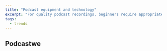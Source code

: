 ```yaml
---
title: "Podcast equipment and technology"
excerpt: "For quality podcast recordings, beginners require appropriate equipment and technology, such as a digital audio recorder..."
tags:
  - trends
---
```


## Podcastwe
